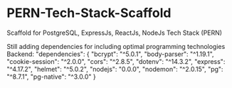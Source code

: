 # PERN-Tech-Stack-Scaffold
 Scaffold for PostgreSQL, ExpressJs, ReactJs, NodeJs Tech Stack (PERN)

Still adding dependencies for including optimal programming technologies
 Backend:
 "dependencies": {
    "bcrypt": "^5.0.1",
    "body-parser": "^1.19.1",
    "cookie-session": "^2.0.0",
    "cors": "^2.8.5",
    "dotenv": "^14.3.2",
    "express": "^4.17.2",
    "helmet": "^5.0.2",
    "nodejs": "0.0.0",
    "nodemon": "^2.0.15",
    "pg": "^8.7.1",
    "pg-native": "^3.0.0"
  }
  
  
